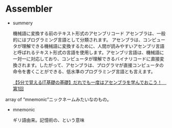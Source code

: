 # Assembler

- summery
    
    機械語に変換する前のテキスト形式のアセンブリコード        アセンブラは、一般的にはプログラミング言語として分類されます。        アセンブラは、コンピュータが理解できる機械語に変換するために、人間が読みやすいアセンブリ言語と呼ばれるテキスト形式の言語を使用します。アセンブリ言語は、機械語に一対一に対応しており、コンピュータが理解できるバイナリコードに直接変換されます。したがって、アセンブラは、プログラマが直接コンピュータの命令を書くことができる、低水準のプログラミング言語とも言えます。
    
    [【5分で覚えるIT基礎の基礎】だれでも一度はアセンブラを学んでおこう！　第1回](https://xtech.nikkei.com/it/members/ITPro/ITBASIC/20021218/1/)
    

array of “mnemonic”ニックネームみたいなのもの。

- mnemonic
    
    ギリ語由来。記憶術の、という意味